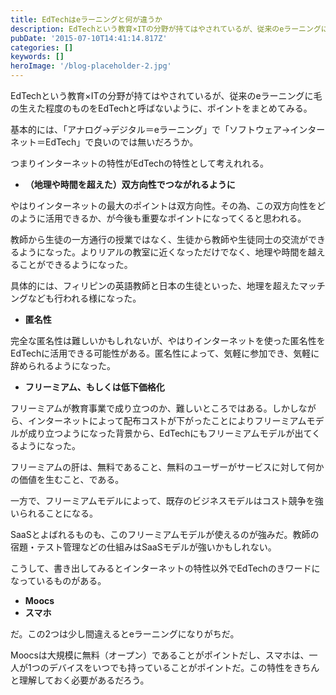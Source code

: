 ```yaml
---
title: EdTechはeラーニングと何が違うか
description: EdTechという教育×ITの分野が持てはやされているが、従来のeラーニングに毛の生えた程度のものをEdTechと呼ばないように、ポイントをまとめてみる。
pubDate: '2015-07-10T14:41:14.817Z'
categories: []
keywords: []
heroImage: '/blog-placeholder-2.jpg'
---
```


EdTechという教育×ITの分野が持てはやされているが、従来のeラーニングに毛の生えた程度のものをEdTechと呼ばないように、ポイントをまとめてみる。

基本的には、「アナログ→デジタル＝eラーニング」で「ソフトウェア→インターネット＝EdTech」で良いのでは無いだろうか。

つまりインターネットの特性がEdTechの特性として考えれれる。

*   **（地理や時間を超えた）双方向性でつながれるように**

やはりインターネットの最大のポイントは双方向性。その為、この双方向性をどのように活用できるか、が今後も重要なポイントになってくると思われる。

教師から生徒の一方通行の授業ではなく、生徒から教師や生徒同士の交流ができるようになった。よりリアルの教室に近くなっただけでなく、地理や時間を越えることができるようになった。

具体的には、フィリピンの英語教師と日本の生徒といった、地理を超えたマッチングなども行われる様になった。

*   **匿名性**

完全な匿名性は難しいかもしれないが、やはりインターネットを使った匿名性をEdTechに活用できる可能性がある。匿名性によって、気軽に参加でき、気軽に辞められるようになった。

*   **フリーミアム、もしくは低下価格化**

フリーミアムが教育事業で成り立つのか、難しいところではある。しかしながら、インターネットによって配布コストが下がったことによりフリーミアムモデルが成り立つようになった背景から、EdTechにもフリーミアムモデルが出てくるようになった。

フリーミアムの肝は、無料であること、無料のユーザーがサービスに対して何かの価値を生むこと、である。

一方で、フリーミアムモデルによって、既存のビジネスモデルはコスト競争を強いられることになる。

SaaSとよばれるものも、このフリーミアムモデルが使えるのが強みだ。教師の宿題・テスト管理などの仕組みはSaaSモデルが強いかもしれない。

こうして、書き出してみるとインターネットの特性以外でEdTechのきワードになっているものがある。

*   **Moocs**
*   **スマホ**

だ。この2つは少し間違えるとeラーニングになりがちだ。

Moocsは大規模に無料（オープン）であることがポイントだし、スマホは、一人が1つのデバイスをいつでも持っていることがポイントだ。この特性をきちんと理解しておく必要があるだろう。